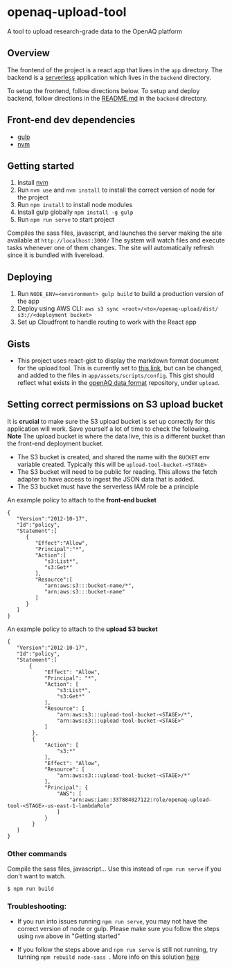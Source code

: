 # openaq-upload-tool

A tool to upload research-grade data to the OpenAQ platform

## Overview

The frontend of the project is a react app that lives in the `app` directory. The backend is a [serverless](https://www.serverless.com/) application which lives in the `backend` directory. 

To setup the frontend, follow directions below. To setup and deploy backend, follow directions in the [README.md](./backend/README.md) in the `backend` directory.  

## Front-end dev dependencies 

- [gulp](https://github.com/gulpjs/gulp)
- [nvm](https://github.com/nvm-sh/nvm#install-script)

## Getting started

1. Install [nvm](https://github.com/nvm-sh/nvm#install-script) 
2. Run `nvm use` and `nvm install` to install the correct version of node for the project
3. Run `npm install` to install node modules 
4. Install gulp globally `npm install -g gulp`
5. Run `npm run serve` to start project

Compiles the sass files, javascript, and launches the server making the site available at `http://localhost:3000/`
The system will watch files and execute tasks whenever one of them changes.
The site will automatically refresh since it is bundled with livereload.

## Deploying 

1. Run `NODE_ENV=<environment> gulp build` to build a production version of the app 
2. Deploy using AWS CLI: `aws s3 sync <root>/<to>/openaq-upload/dist/ s3://<deployment bucket>`
3. Set up Cloudfront to handle routing to work with the React app 


## Gists 

- This project uses react-gist to display the markdown format document for the upload tool. This is currently set to [this link](https://gist.github.com/dqgorelick/c98a8721d2ec59d6242d714018e2a0e7), but can be changed, and added to the files in `app/assets/scripts/config`. This gist should reflect what exists in the [openAQ data format](https://github.com/openaq/openaq-data-format) repository, under `upload`. 


## Setting correct permissions on S3 upload bucket

It is **crucial** to make sure the S3 upload bucket is set up correctly for this application will work. Save yourself a lot of time to check the following. **Note** The upload bucket is where the data live, this is a different bucket than the front-end deployment bucket.

- The S3 bucket is created, and shared the name with the `BUCKET` env variable created. Typically this will be `upload-tool-bucket-<STAGE>`
- The S3 bucket will need to be public for reading. This allows the fetch adapter to have access to ingest the JSON data that is added.
- The S3 bucket must have the serverless IAM role be a principle

An example policy to attach to the **front-end bucket**

```
{
   "Version":"2012-10-17",
   "Id":"policy",
   "Statement":[
      {
         "Effect":"Allow",
         "Principal":"*",
         "Action":[
            "s3:List*",
            "s3:Get*"
         ],
         "Resource":[
            "arn:aws:s3:::bucket-name/*",
            "arn:aws:s3:::bucket-name"
         ]
      }
   ]
}
```

An example policy to attach to the **upload S3 bucket**

```
{
   "Version":"2012-10-17",
   "Id":"policy",
   "Statement":[
       {
            "Effect": "Allow",
            "Principal": "*",
            "Action": [
                "s3:List*",
                "s3:Get*"
            ],
            "Resource": [
                "arn:aws:s3:::upload-tool-bucket-<STAGE>/*",
                "arn:aws:s3:::upload-tool-bucket-<STAGE>"
            ]
        },
        {
            "Action": [
                "s3:*"
            ],
            "Effect": "Allow",
            "Resource": [
                "arn:aws:s3:::upload-tool-bucket-<STAGE>/*"
            ],
            "Principal": {
                "AWS": [
                    "arn:aws:iam::337884027122:role/openaq-upload-tool-<STAGE>-us-east-1-lambdaRole"
                ]
            }
        }
   ]
}
```

### Other commands
Compile the sass files, javascript... Use this instead of ```npm run serve``` if you don't want to watch.
```
$ npm run build
```

### Troubleshooting: 

- If you run into issues running `npm run serve`, you may not have the correct version of node or gulp. Please make sure you follow the steps using `nvm` above in "Getting started"

- If you follow the steps above and `npm run serve` is still not running, try tunning `npm rebuild node-sass
`. More info on this solution [here](https://stackoverflow.com/questions/55921442/how-to-fix-referenceerror-primordials-is-not-defined-in-node/58022933#58022933)

